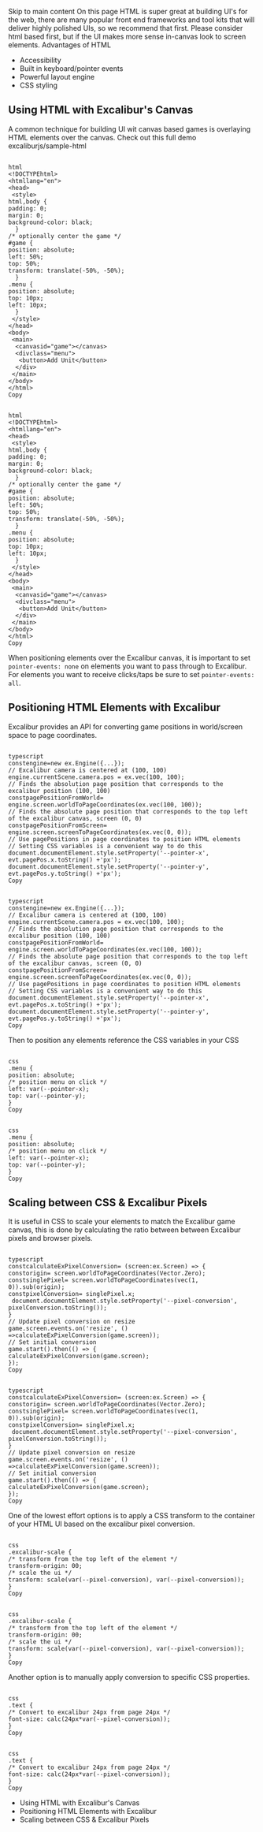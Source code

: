 Skip to main content
On this page
HTML is super great at building UI's for the web, there are many popular front end frameworks and tool kits that will deliver highly polished UIs, so we recommend that first.
Please consider html based first, but if the UI makes more sense in-canvas look to screen elements.
Advantages of HTML
  * Accessibility
  * Built in keyboard/pointer events
  * Powerful layout engine
  * CSS styling


## Using HTML with Excalibur's Canvas​
A common technique for building UI wit canvas based games is overlaying HTML elements over the canvas.
Check out this full demo excaliburjs/sample-html
```

html
<!DOCTYPEhtml>
<htmllang="en">
<head>
 <style>
html,body {
padding: 0;
margin: 0;
background-color: black;
  }
/* optionally center the game */
#game {
position: absolute;
left: 50%;
top: 50%;
transform: translate(-50%, -50%);
  }
.menu {
position: absolute;
top: 10px;
left: 10px;
  }
 </style>
</head>
<body>
 <main>
  <canvasid="game"></canvas>
  <divclass="menu">
   <button>Add Unit</button>
  </div>
 </main>
</body>
</html>
Copy
```
```

html
<!DOCTYPEhtml>
<htmllang="en">
<head>
 <style>
html,body {
padding: 0;
margin: 0;
background-color: black;
  }
/* optionally center the game */
#game {
position: absolute;
left: 50%;
top: 50%;
transform: translate(-50%, -50%);
  }
.menu {
position: absolute;
top: 10px;
left: 10px;
  }
 </style>
</head>
<body>
 <main>
  <canvasid="game"></canvas>
  <divclass="menu">
   <button>Add Unit</button>
  </div>
 </main>
</body>
</html>
Copy
```

When positioning elements over the Excalibur canvas, it is important to set `pointer-events: none` on elements you want to pass through to Excalibur. For elements you want to receive clicks/taps be sure to set `pointer-events: all`.
## Positioning HTML Elements with Excalibur​
Excalibur provides an API for converting game positions in world/screen space to page coordinates.
```

typescript
constengine=new ex.Engine({...});
// Excalibur camera is centered at (100, 100)
engine.currentScene.camera.pos = ex.vec(100, 100); 
// Finds the absolution page position that corresponds to the excalibur position (100, 100)
constpagePositionFromWorld= engine.screen.worldToPageCoordinates(ex.vec(100, 100)); 
// Finds the absolute page position that corresponds to the top left of the excalibur canvas, screen (0, 0)
constpagePositionFromScreen= engine.screen.screenToPageCoordinates(ex.vec(0, 0));
// Use pagePositions in page coordinates to position HTML elements
// Setting CSS variables is a convenient way to do this
document.documentElement.style.setProperty('--pointer-x', evt.pagePos.x.toString() +'px');
document.documentElement.style.setProperty('--pointer-y', evt.pagePos.y.toString() +'px');
Copy
```
```

typescript
constengine=new ex.Engine({...});
// Excalibur camera is centered at (100, 100)
engine.currentScene.camera.pos = ex.vec(100, 100); 
// Finds the absolution page position that corresponds to the excalibur position (100, 100)
constpagePositionFromWorld= engine.screen.worldToPageCoordinates(ex.vec(100, 100)); 
// Finds the absolute page position that corresponds to the top left of the excalibur canvas, screen (0, 0)
constpagePositionFromScreen= engine.screen.screenToPageCoordinates(ex.vec(0, 0));
// Use pagePositions in page coordinates to position HTML elements
// Setting CSS variables is a convenient way to do this
document.documentElement.style.setProperty('--pointer-x', evt.pagePos.x.toString() +'px');
document.documentElement.style.setProperty('--pointer-y', evt.pagePos.y.toString() +'px');
Copy
```

Then to position any elements reference the CSS variables in your CSS
```

css
.menu {
position: absolute;
/* position menu on click */
left: var(--pointer-x);
top: var(--pointer-y);
}
Copy
```
```

css
.menu {
position: absolute;
/* position menu on click */
left: var(--pointer-x);
top: var(--pointer-y);
}
Copy
```

## Scaling between CSS & Excalibur Pixels​
It is useful in CSS to scale your elements to match the Excalibur game canvas, this is done by calculating the ratio between between Excalibur pixels and browser pixels.
```

typescript
constcalculateExPixelConversion= (screen:ex.Screen) => {
constorigin= screen.worldToPageCoordinates(Vector.Zero);
constsinglePixel= screen.worldToPageCoordinates(vec(1, 0)).sub(origin);
constpixelConversion= singlePixel.x;
 document.documentElement.style.setProperty('--pixel-conversion', pixelConversion.toString());
}
// Update pixel conversion on resize
game.screen.events.on('resize', () =>calculateExPixelConversion(game.screen));
// Set initial conversion
game.start().then(() => {
calculateExPixelConversion(game.screen);
});
Copy
```
```

typescript
constcalculateExPixelConversion= (screen:ex.Screen) => {
constorigin= screen.worldToPageCoordinates(Vector.Zero);
constsinglePixel= screen.worldToPageCoordinates(vec(1, 0)).sub(origin);
constpixelConversion= singlePixel.x;
 document.documentElement.style.setProperty('--pixel-conversion', pixelConversion.toString());
}
// Update pixel conversion on resize
game.screen.events.on('resize', () =>calculateExPixelConversion(game.screen));
// Set initial conversion
game.start().then(() => {
calculateExPixelConversion(game.screen);
});
Copy
```

One of the lowest effort options is to apply a CSS transform to the container of your HTML UI based on the excalibur pixel conversion.
```

css
.excalibur-scale {
/* transform from the top left of the element */
transform-origin: 00;
/* scale the ui */
transform: scale(var(--pixel-conversion), var(--pixel-conversion));
}
Copy
```
```

css
.excalibur-scale {
/* transform from the top left of the element */
transform-origin: 00;
/* scale the ui */
transform: scale(var(--pixel-conversion), var(--pixel-conversion));
}
Copy
```

Another option is to manually apply conversion to specific CSS properties.
```

css
.text {
/* Convert to excalibur 24px from page 24px */
font-size: calc(24px*var(--pixel-conversion));
}
Copy
```
```

css
.text {
/* Convert to excalibur 24px from page 24px */
font-size: calc(24px*var(--pixel-conversion));
}
Copy
```

  * Using HTML with Excalibur's Canvas
  * Positioning HTML Elements with Excalibur
  * Scaling between CSS & Excalibur Pixels


